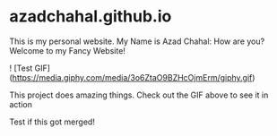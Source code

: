 # azadchahal.github.io
This is my personal website. My Name is Azad Chahal: How are you? Welcome to my Fancy Website!

! [Test GIF] (https://media.giphy.com/media/3o6ZtaO9BZHcOjmErm/giphy.gif)

This project does amazing things. Check out the GIF above to see it in action

Test if this got merged!